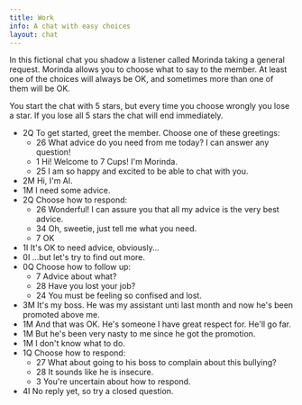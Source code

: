 ```yaml
---
title: Work
info: A chat with easy choices
layout: chat
---
```

In this fictional chat you shadow a listener called Morinda taking a general request. Morinda allows you to choose what to say to the member. At least one of the choices will always be OK, and sometimes more than one of them will be OK.

You start the chat with 5 stars, but every time you choose wrongly you lose a star. If you lose all 5 stars the chat will end immediately.

- 2Q To get started, greet the member. Choose one of these greetings:
  - 26 What advice do you need from me today? I can answer any question!
  - 1 Hi! Welcome to 7 Cups! I'm Morinda.
  - 25 I am so happy and excited to be able to chat with you.
- 2M Hi, I'm Al.
- 1M I need some advice.
- 2Q Choose how to respond:
  - 26 Wonderful! I can assure you that all my advice is the very best advice.
  - 34 Oh, sweetie, just tell me what you need.
  - 7 OK
- 1I It's OK to need advice, obviously...
- 0I ...but let's try to find out more.
- 0Q Choose how to follow up:
  - 7 Advice about what?
  - 28 Have you lost your job?
  - 24 You must be feeling so confised and lost.
- 3M It's my boss. He was my assistant unti last month and now he's been promoted above me.
- 1M And that was OK. He's someone I have great respect for. He'll go far.
- 1M But he's been very nasty to me since he got the promotion.
- 1M I don't know what to do.
- 1Q Choose how to respond:
  - 27 What about going to his boss to complain about this bullying?
  - 28 It sounds like he is insecure.
  - 3 You're uncertain about how to respond.
- 4I No reply yet, so try a closed question.
